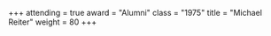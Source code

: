 +++
attending  = true
award      = "Alumni"
class      = "1975"
title      = "Michael Reiter"
weight     = 80
+++
